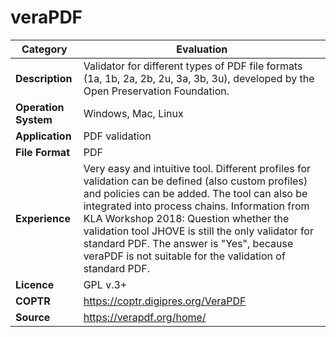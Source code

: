 # veraPDF

| Category | Evaluation |
| --- | --- |
| **Description** | Validator for different types of PDF file formats (1a, 1b, 2a, 2b, 2u, 3a, 3b, 3u), developed by the Open Preservation Foundation. |
| **Operation System** | Windows, Mac, Linux |
| **Application** | PDF validation |
| **File Format** | PDF |
| **Experience** | Very easy and intuitive tool. Different profiles for validation can be defined (also custom profiles) and policies can be added. The tool can also be integrated into process chains. Information from KLA Workshop 2018: Question whether the validation tool JHOVE is still the only validator for standard PDF. The answer is "Yes", because veraPDF is not suitable for the validation of standard PDF. |
| **Licence** | GPL v.3+ |
| **COPTR** | https://coptr.digipres.org/VeraPDF |
| **Source** | https://verapdf.org/home/ |
